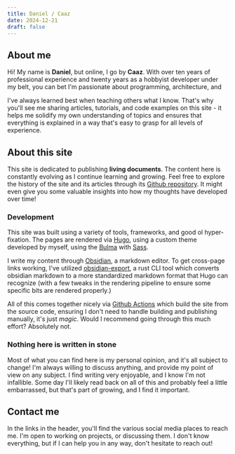 ```yaml
---
title: Daniel / Caaz
date: 2024-12-21
draft: false
---
```


## About me
Hi! My name is **Daniel**, but online, I go by **Caaz**. With over ten years of professional experience and twenty years as a hobbyist developer under my belt, you can bet I'm passionate about programming, architecture, and 

I've always learned best when teaching others what I know. That's why you'll see me sharing articles, tutorials, and code examples on this site - it helps me solidify my own understanding of topics and ensures that everything is explained in a way that's easy to grasp for all levels of experience.

## About this site
This site is dedicated to publishing **living documents**. The content here is constantly evolving as I continue learning and growing. Feel free to explore the history of the site and its articles through its [Github repository](https://github.com/Caaz/caaz.github.io). It might even give you some valuable insights into how my thoughts have developed over time!

### Development
This site was built using a variety of tools, frameworks, and good ol hyper-fixation. The pages are rendered via [Hugo](https://gohugo.io/), using a custom theme developed by myself, using the [Bulma](https://bulma.io/) with [Sass](https://sass-lang.com/).

I write my content through [Obsidian](https://obsidian.md/), a markdown editor. To get cross-page links working, I've utilized [obsidian-export](https://github.com/zoni/obsidian-export), a rust CLI tool which converts obsidian markdown to a more standardized markdown format that Hugo can recognize (with a few tweaks in the rendering pipeline to ensure some specific bits are rendered properly.)

All of this comes together nicely via [Github Actions](https://github.com/Caaz/caaz.github.io/actions) which build the site from the source code, ensuring I don't need to handle building and publishing manually, it's just *magic*. Would I recommend going through this much effort? Absolutely not.

### Nothing here is written in stone

Most of what you can find here is my personal opinion, and it's all subject to change! I'm always willing to discuss anything, and provide my point of view on any subject. I find writing very enjoyable, and I know I'm not infallible. Some day I'll likely read back on all of this and probably feel a little embarrassed, but that's part of growing, and I find it important.


## Contact me
In the links in the header, you'll find the various social media places to reach me. I'm open to working on projects, or discussing them. I don't know everything, but if I can help you in any way, don't hesitate to reach out!